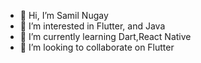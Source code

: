 - 👋 Hi, I’m Samil Nugay
- 👀 I’m interested in Flutter, and Java
- 🌱 I’m currently learning Dart,React Native
- 💞️ I’m looking to collaborate on Flutter

<!---
nugaysamil/nugaysamil is a ✨ special ✨ repository because its `README.md` (this file) appears on your GitHub profile.
You can click the Preview link to take a look at your changes.
--->
